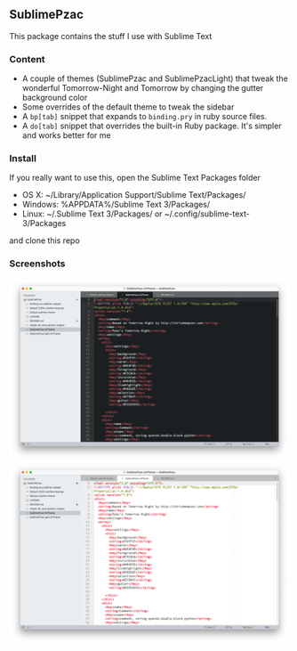 ## SublimePzac

This package contains the stuff I use with Sublime Text

### Content

- A couple of themes (SublimePzac and SublimePzacLight) that tweak the wonderful Tomorrow-Night and Tomorrow by changing the gutter background color
- Some overrides of the default theme to tweak the sidebar
- A `bp[tab]` snippet that expands to `binding.pry` in ruby source files.
- A `do[tab]` snippet that overrides the built-in Ruby package. It's simpler and works better for me

### Install

If you really want to use this, open the Sublime Text Packages folder

- OS X: ~/Library/Application Support/Sublime Text/Packages/
- Windows: %APPDATA%/Sublime Text 3/Packages/
- Linux: ~/.Sublime Text 3/Packages/ or ~/.config/sublime-text-3/Packages

and clone this repo

### Screenshots

![Dark](dark.png)
![Light](light.png)

